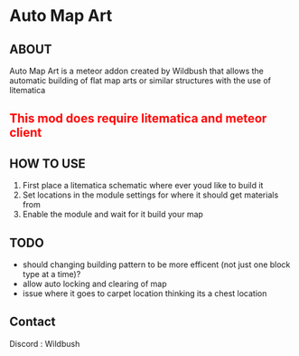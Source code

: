 # Auto Map Art

## ABOUT
Auto Map Art is a meteor addon created by Wildbush that allows the automatic building of flat map arts or similar structures with the use of litematica
## <span style="color:red">This mod does require litematica and meteor client</span>

## HOW TO USE 
1. First place a litematica schematic where ever youd like to build it
2. Set locations in the module settings for where it should get materials from
3. Enable the module and wait for it build your map

## TODO
- should changing building pattern to be more efficent (not just one block type at a time)?
- allow auto locking and clearing of map
- issue where it goes to carpet location thinking its a chest location

## Contact
Discord : Wildbush